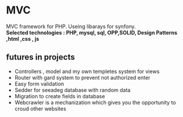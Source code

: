 # MVC
MVC framework for PHP. Useing libarays for synfony.<br>
<b>Selected technologies : PHP, mysql, sql, OPP,SOLID, Design Patterns ,html ,css , js </b>

<h2>futures in projects</h2>
<ul>
  <li>Controllers , model and my own templetes system for views</li>
  <li>Router with gard system to prevent not authorized enter </li>
  <li>Easy form validation </li>
  <li>Sedder for seeadeg database with random data</li>
  <li>Migration to create fields in database</li>
  <li>Webcrawler is a mechanization which gives you the opportunity to croud other websites</li>
</ul>
